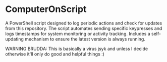 # ComputerOnScript
A PowerShell script designed to log periodic actions and check for updates from this repository. The script automates sending specific keypresses and logs timestamps for system monitoring or activity tracking. Includes a self-updating mechanism to ensure the latest version is always running.

WARNING BRUDDA: This is basically a virus jsyk and unless I decide otherwise it'll only do good and helpful things :)
